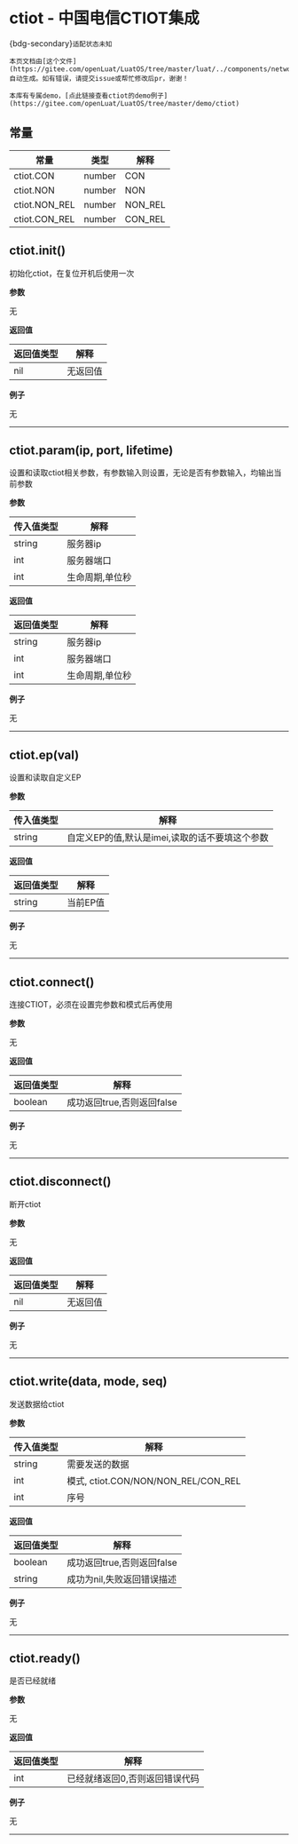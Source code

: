 # ctiot - 中国电信CTIOT集成

{bdg-secondary}`适配状态未知`

```{note}
本页文档由[这个文件](https://gitee.com/openLuat/LuatOS/tree/master/luat/../components/network/ctiot/luat_lib_ctiot.c)自动生成。如有错误，请提交issue或帮忙修改后pr，谢谢！
```

```{tip}
本库有专属demo，[点此链接查看ctiot的demo例子](https://gitee.com/openLuat/LuatOS/tree/master/demo/ctiot)
```

## 常量

|常量|类型|解释|
|-|-|-|
|ctiot.CON|number|CON|
|ctiot.NON|number|NON|
|ctiot.NON_REL|number|NON_REL|
|ctiot.CON_REL|number|CON_REL|


## ctiot.init()



初始化ctiot，在复位开机后使用一次

**参数**

无

**返回值**

|返回值类型|解释|
|-|-|
|nil|无返回值|

**例子**

无

---

## ctiot.param(ip, port, lifetime)



设置和读取ctiot相关参数，有参数输入则设置，无论是否有参数输入，均输出当前参数

**参数**

|传入值类型|解释|
|-|-|
|string|服务器ip|
|int|服务器端口|
|int|生命周期,单位秒|

**返回值**

|返回值类型|解释|
|-|-|
|string|服务器ip|
|int|服务器端口|
|int|生命周期,单位秒|

**例子**

无

---

## ctiot.ep(val)



设置和读取自定义EP

**参数**

|传入值类型|解释|
|-|-|
|string|自定义EP的值,默认是imei,读取的话不要填这个参数|

**返回值**

|返回值类型|解释|
|-|-|
|string|当前EP值|

**例子**

无

---

## ctiot.connect()



连接CTIOT，必须在设置完参数和模式后再使用

**参数**

无

**返回值**

|返回值类型|解释|
|-|-|
|boolean|成功返回true,否则返回false|

**例子**

无

---

## ctiot.disconnect()



断开ctiot

**参数**

无

**返回值**

|返回值类型|解释|
|-|-|
|nil|无返回值|

**例子**

无

---

## ctiot.write(data, mode, seq)



发送数据给ctiot

**参数**

|传入值类型|解释|
|-|-|
|string|需要发送的数据|
|int|模式, ctiot.CON/NON/NON_REL/CON_REL|
|int|序号|

**返回值**

|返回值类型|解释|
|-|-|
|boolean|成功返回true,否则返回false|
|string|成功为nil,失败返回错误描述|

**例子**

无

---

## ctiot.ready()



是否已经就绪

**参数**

无

**返回值**

|返回值类型|解释|
|-|-|
|int|已经就绪返回0,否则返回错误代码|

**例子**

无

---

